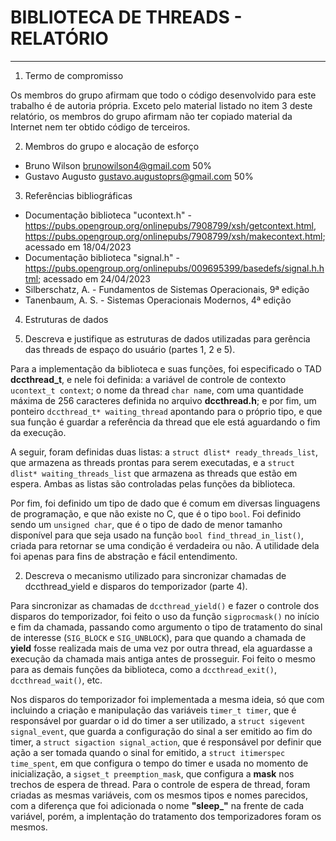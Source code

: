 # BIBLIOTECA DE THREADS - RELATÓRIO
___

1. Termo de compromisso

Os membros do grupo afirmam que todo o código desenvolvido para este trabalho é de autoria própria.  Exceto pelo material listado no item 3 deste relatório, os membros do grupo afirmam não ter copiado material da Internet nem ter obtido código de terceiros.

2. Membros do grupo e alocação de esforço

  * Bruno Wilson <brunowilson4@gmail.com> 50%
  * Gustavo Augusto <gustavo.augustoprs@gmail.com> 50%

3. Referências bibliográficas

  - Documentação biblioteca "ucontext.h" - <https://pubs.opengroup.org/onlinepubs/7908799/xsh/getcontext.html>, <https://pubs.opengroup.org/onlinepubs/7908799/xsh/makecontext.html>; acessado em 18/04/2023
  - Documentação biblioteca "signal.h" - <https://pubs.opengroup.org/onlinepubs/009695399/basedefs/signal.h.html>; acessado em 24/04/2023
  - Silberschatz, A. - Fundamentos de Sistemas Operacionais, 9ª edição
  - Tanenbaum, A. S. - Sistemas Operacionais Modernos, 4ª edição

4. Estruturas de dados

  1. Descreva e justifique as estruturas de dados utilizadas para gerência das threads de espaço do usuário (partes 1, 2 e 5).

  Para a implementação da biblioteca e suas funções, foi especificado o TAD **dccthread_t**, e nele foi definida: a variável de controle de contexto `ucontext_t context`; o nome da thread `char name`, com uma quantidade máxima de 256 caracteres definida no arquivo **dccthread.h**; e por fim, um ponteiro `dccthread_t* waiting_thread` apontando para o próprio tipo, e que sua função é guardar a referência da thread que ele está aguardando o fim da execução.

  A seguir, foram definidas duas listas: a `struct dlist* ready_threads_list`, que armazena as threads prontas para serem executadas, e a `struct dlist* waiting_threads_list` que armazena as threads que estão em espera. Ambas as listas são controladas pelas funções da biblioteca.

  Por fim, foi definido um tipo de dado que é comum em diversas linguagens de programação, e que não existe no C, que é o tipo `bool`. Foi definido sendo um `unsigned char`, que é o tipo de dado de menor tamanho disponível para que seja usado na função `bool find_thread_in_list()`, criada para retornar se uma condição é verdadeira ou não. A utilidade dela foi apenas para fins de abstração e fácil entendimento.
  
  2. Descreva o mecanismo utilizado para sincronizar chamadas de dccthread_yield e disparos do temporizador (parte 4).

  Para sincronizar as chamadas de `dccthread_yield()` e fazer o controle dos disparos do temporizador, foi feito o uso da função `sigprocmask()` no início e fim da chamada, passando como argumento o tipo de tratamento do sinal de interesse (`SIG_BLOCK` e `SIG_UNBLOCK`), para que quando a chamada de **yield** fosse realizada mais de uma vez por outra thread, ela aguardasse a execução da chamada mais antiga antes de prosseguir. Foi feito o mesmo para as demais funções da biblioteca, como a `dccthread_exit()`, `dccthread_wait()`, etc.
  
  Nos disparos do temporizador foi implementada a mesma ideia, só que com incluindo a criação e manipulação das variáveis `timer_t timer`, que é responsável por guardar o id do timer a ser utilizado, a `struct sigevent signal_event`, que guarda a configuração do sinal a ser emitido ao fim do timer, a `struct sigaction signal_action`, que é responsável por definir que ação a ser tomada quando o sinal for emitido, a `struct itimerspec time_spent`, em que configura o tempo do timer e usada no momento de inicialização, a `sigset_t preemption_mask`, que configura a **mask** nos trechos de espera de thread. Para o controle de espera de thread, foram criadas as mesmas variáveis, com os mesmos tipos e nomes parecidos, com a diferença que foi adicionada o nome **"sleep_"** na frente de cada variável, porém, a implentação do tratamento dos temporizadores foram os mesmos.

